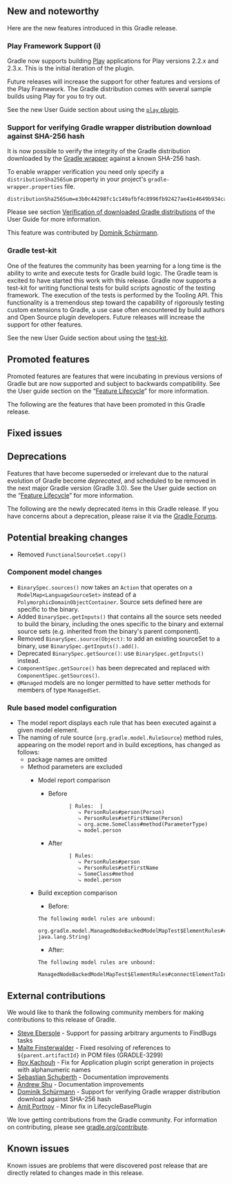 ## New and noteworthy

Here are the new features introduced in this Gradle release.

<!--
IMPORTANT: if this is a patch release, ensure that a prominent link is included in the foreword to all releases of the same minor stream.
Add-->

<!--
### Example new and noteworthy
-->

### Play Framework Support (i)

Gradle now supports building [Play](https://www.playframework.com/) applications for Play versions 2.2.x and 2.3.x.  This is the initial iteration of the plugin.

Future releases will increase the support for other features and versions of the Play Framework.  The Gradle distribution comes with several sample builds using Play for you to try out.

See the new User Guide section about using the [`play` plugin](userguide/play_plugin.html).

### Support for verifying Gradle wrapper distribution download against SHA-256 hash

It is now possible to verify the integrity of the Gradle distribution downloaded by the [Gradle wrapper](userguide/gradle_wrapper.html) against
a known SHA-256 hash.

To enable wrapper verification you need only specify a `distributionSha256Sum` property in your project's `gradle-wrapper.properties` file.

    distributionSha256Sum=e3b0c44298fc1c149afbf4c8996fb92427ae41e4649b934ca495991b7852b855

Please see section [Verification of downloaded Gradle distributions](userguide/gradle_wrapper.html#sec:verification) of the User Guide for more information.

This feature was contributed by [Dominik Schürmann](https://github.com/dschuermann).

### Gradle test-kit

One of the features the community has been yearning for a long time is the ability to write and execute tests for Gradle build logic. The Gradle team is excited to have started this work with this release.
Gradle now supports a test-kit for writing functional tests for build scripts agnostic of the testing framework. The execution of the tests is performed by the Tooling API. This functionality is a
tremendous step toward the capability of rigorously testing custom extensions to Gradle, a use case often encountered by build authors and Open Source plugin developers. Future releases will increase
the support for other features.

See the new User Guide section about using the [test-kit](userguide/test_kit.html).

## Promoted features

Promoted features are features that were incubating in previous versions of Gradle but are now supported and subject to backwards compatibility.
See the User guide section on the “[Feature Lifecycle](userguide/feature_lifecycle.html)” for more information.

The following are the features that have been promoted in this Gradle release.

<!--
### Example promoted
-->

## Fixed issues

## Deprecations

Features that have become superseded or irrelevant due to the natural evolution of Gradle become *deprecated*, and scheduled to be removed
in the next major Gradle version (Gradle 3.0). See the User guide section on the “[Feature Lifecycle](userguide/feature_lifecycle.html)” for more information.

The following are the newly deprecated items in this Gradle release. If you have concerns about a deprecation, please raise it via the [Gradle Forums](http://discuss.gradle.org).

<!--
### Example deprecation
-->

## Potential breaking changes

* Removed `FunctionalSourceSet.copy()`

### Component model changes

* `BinarySpec.sources()` now takes an `Action` that operates on a `ModelMap<LanguageSourceSet>` instead of a `PolymorphicDomainObjectContainer`. Source sets defined here are specific to the binary.
* Added `BinarySpec.getInputs()` that contains all the source sets needed to build the binary, including the ones specific to the binary and external source sets (e.g. inherited from the binary's parent component).
* Removed `BinarySpec.source(Object)`: to add an existing sourceSet to a binary, use `BinarySpec.getInputs().add()`.
* Deprecated `BinarySpec.getSource()`: use `BinarySpec.getInputs()` instead.
* `ComponentSpec.getSource()` has been deprecated and replaced with `ComponentSpec.getSources()`.
* `@Managed` models are no longer permitted to have setter methods for members of type `ManagedSet`.

### Rule based model configuration
* The model report displays each rule that has been executed against a given model element.
* The naming of rule source (`org.gradle.model.RuleSource`) method rules, appearing on the model report and in build exceptions, has changed as follows:
    - package names are omitted
    - Method parameters are excluded
      - Model report comparison
        - Before
        ```
                  | Rules:  |
                     ⤷ PersonRules#person(Person)
                     ⤷ PersonRules#setFirstName(Person)
                     ⤷ org.acme.SomeClass#method(ParameterType)
                     ⤷ model.person
        ```
        - After
        ```
                  | Rules:
                     ⤷ PersonRules#person
                     ⤷ PersonRules#setFirstName
                     ⤷ SomeClass#method
                     ⤷ model.person
        ```
      - Build exception comparison
        - Before:
        ```
        The following model rules are unbound:
          org.gradle.model.ManagedNodeBackedModelMapTest$ElementRules#connectElementToInput(org.gradle.model.ManagedNodeBackedModelMapTest$Bean, java.lang.String)
        ```

        - After:
        ```
        The following model rules are unbound:
          ManagedNodeBackedModelMapTest$ElementRules#connectElementToInput
        ```


## External contributions

We would like to thank the following community members for making contributions to this release of Gradle.

* [Steve Ebersole](https://github.com/sebersole) - Support for passing arbitrary arguments to FindBugs tasks
* [Malte Finsterwalder](https://github.com/finsterwalder) - Fixed resolving of references to `${parent.artifactId}` in POM files (GRADLE-3299)
* [Roy Kachouh](https://github.com/roykachouh) - Fix for Application plugin script generation in projects with alphanumeric names
* [Sebastian Schuberth](https://github.com/sschuberth) - Documentation improvements
* [Andrew Shu](https://github.com/talklittle) - Documentation improvements
* [Dominik Schürmann](https://github.com/dschuermann) - Support for verifying Gradle wrapper distribution download against SHA-256 hash
* [Amit Portnoy](https://github.com/amitport) - Minor fix in LifecycleBasePlugin
<!--
* [Some person](https://github.com/some-person) - fixed some issue (GRADLE-1234)
-->

We love getting contributions from the Gradle community. For information on contributing, please see [gradle.org/contribute](http://gradle.org/contribute).

## Known issues

Known issues are problems that were discovered post release that are directly related to changes made in this release.
